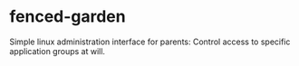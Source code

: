 # fenced-garden
Simple linux administration interface for parents: Control access to specific application groups at will.
